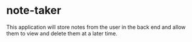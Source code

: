 # note-taker
This application will store notes from the user in the back end and allow them to view and delete them at a later time.
